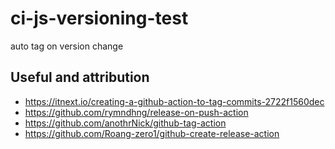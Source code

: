 # ci-js-versioning-test
auto tag on version change

## Useful and attribution
- https://itnext.io/creating-a-github-action-to-tag-commits-2722f1560dec
- https://github.com/rymndhng/release-on-push-action
- https://github.com/anothrNick/github-tag-action
- https://github.com/Roang-zero1/github-create-release-action
